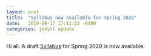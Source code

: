 ```yaml
---
layout: post
title:  "Syllabus now available for Spring 2020"
date:   2019-09-17 17:11:23 -0400
categories: jekyll update
---
```

Hi all. A draft [Syllabus][syllabus] for Spring 2020 is now available.

[syllabus]: https://pages.github.ncsu.edu/drasmus/MolEpi/syllabus/
